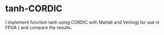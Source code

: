 # tanh-CORDIC
I implement function tanh using CORDIC with Matlab and Verilog( for use in FPGA ) and compare the results.

